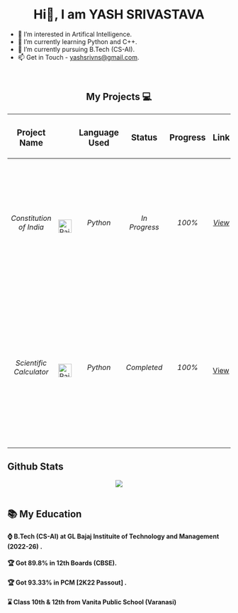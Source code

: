 
<h1 align="center"> Hi👋, I am YASH SRIVASTAVA</h1>


- 👀 I’m interested in Artifical Intelligence.
- 🌱 I’m currently learning Python and C++.
- 💞️ I’m currently pursuing B.Tech (CS-AI).
- 📫 Get in Touch - yashsrivns@gmail.com.


<br>
<h2 align="center">My Projects 💻 </h2>

| <h3>Project Name</h3> |<h3>      </h3> |<h3>Language Used</h3> | <h3>Status</h3> | <h3>Progress</h3> | <h3>Link</h3> | <h3>Description</h3> |
|-----------|-----------|-----------|-----------|-----------|-----------|-----------|
| <h6 align = "center"> Constitution of India </h6> | <img src="https://raw.githubusercontent.com/yashsrivastavaaa/yashsrivastavaaa/main/Images/images.jpg" alt="Rait" width="30" height="30"/> | <h6 align = "center"> Python </h6> | <h6 align = "center"> In Progress </h6> | <h6 align = "center"> 100% </h6> | <h6 align = "center"> [View](https://github.com/yashsrivastavaaa/Constitution-of-India) </h6> | <h6> "Constitution of India". You can see all the articles and parts present in the Indian Constitution. 450+ functions are used in this project. </h6> |
|<h6 align = "center"> Scientific Calculator </h6>| <img src="https://raw.githubusercontent.com/yashsrivastavaaa/yashsrivastavaaa/main/Images/images.jpg" alt="Rait" width="30" height="30"/> | <h6 align = "center"> Python </h6> |<h6 align = "center"> Completed </h6>| <h6 align = "center"> 100% </h6> | [View](https://github.com/yashsrivastavaaa/Scientific-Calculator-Python) | <h6> Here is the "Scientific Calculator". You can perform Basic and Advanced Calculations using this. This Project was Created by me when I was in Class 12th. </h6> |


## Github Stats  
<div align="center"><img src="https://github-readme-stats.vercel.app/api?username=yashsrivastavaaa&show_icons=true&count_private=true&hide_border=true" align="center" /></div>  





<br>


## 📚 My Education


<h4>⌚ B.Tech (CS-AI) at GL Bajaj Instituite of Technology and Management (2022-26) .</h4>
<h4>🏆 Got 89.8% in 12th Boards (CBSE). </h4>
<h4>🏆 Got 93.33% in PCM [2K22 Passout] . </h4>
<h4>⌛ Class 10th & 12th from Vanita Public School (Varanasi)</h4>
